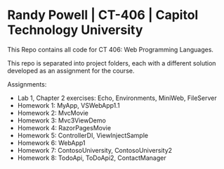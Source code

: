# Randy Powell | CT-406 | Capitol Technology University
This Repo contains all code for CT 406: Web Programming Languages.

This repo is separated into project folders, each with a different solution developed as an assignment for the course.

Assignments:
* Lab 1, Chapter 2 exercises: Echo, Environments, MiniWeb, FileServer
* Homework 1: MyApp, VSWebApp1.1
* Homework 2: MvcMovie
* Homework 3: Mvc3ViewDemo
* Homework 4: RazorPagesMovie
* Homework 5: ControllerDI, ViewInjectSample
* Homework 6: WebApp1
* Homework 7: ContosoUniversity, ContosoUniversity2
* Homework 8: TodoApi, ToDoApi2, ContactManager